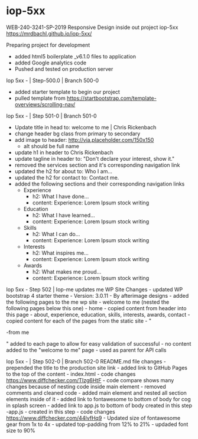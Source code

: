 # iop-5xx
WEB-240-3241-SP-2019 Responsive Design inside out project iop-5xx
 https://mrdbachl.github.io/iop-5xx/
 
 Preparing project for development
 - added html5 boilerplate _v6.1.0 files to application
 - added Google analytics code
 - Pushed and tested on production server
 
 Iop 5xx - | Step-500.0 | Branch 500-0
 - added starter template to begin our project
 - pulled template from https://startbootstrap.com/template-overviews/scrolling-nav/
 
Iop 5xx - | Step 501-0 | Branch 501-0
- Update title in head to: welcome to me | Chris Rickenbach
- change header bg class from primary to secondary
- add image to header: http://via.placeholder.com/150x150
	- alt should be full name
- update h1 in header to Chris Rickenbach
- update tagline in header to: "Don't declare your interest, show it."
- removed the services section and it's corresponding navigation link
- updated the h2 for about to: Who I am...
- updated the h2 for contact to: Contact me. 
- added the following sections and their corresponding navigation links
	- Experience
		- h2: What I have done...
		- content: Experience: Lorem Ipsum stock writing
	- Education
		- h2: What I have learned...
		- content: Experience: Lorem Ipsum stock writing
	- Skills
		- h2: What I can do...
		- content: Experience: Lorem Ipsum stock writing
	- Interests
		- h2: What inspires me...
		- content: Experience: Lorem Ipsum stock writing
	- Awards
		- h2: What makes me proud...
		- content: Experience: Lorem Ipsum stock writing
		
Iop 5xx - Step 502 | Iop-me updates
me WP Site Changes
	- updated WP bootstrap 4 starter theme
		- Version: 3.0.11
		- By afterimage designs
	- added the following pages to the me wp site
	- welcome to me (nested the following pages below this one)
		- home
			- copied content from header into this page
		- about, experience, education, skills, interests, awards, contact
			- copied content for each of the pages from the static site
				- "<p>-from me</p>" added to each page to allow for easy validation of successful
			- no content added to the "welcome to me" page - used as parent for API calls
	
		
Iop 5xx - | Step 502-0 | Branch 502-0
	README.md file changes
		- prepended the title to the production site link
		- added link to GitHub Pages to the top of the content
	- index.html
		- code changes https://www.diffchecker.com/TIzg6HtF
			- code compare shows many changes because of nesting code inside main element
		- removed comments and cleaned code
		- added main element and nested all section elements inside of it
		- added link to fontawesome to bottom of body for cog in splash screen
		- added link to app.js to bottom of body created in this step
	-app.js
		- created in this step
		- code changes https://www.diffchecker.com/44lvfHq9
		- Updated size of fontawesome gear from 1x to 4x
		- updated top-padding from 12% to 21%
		- updaded font size to 90%